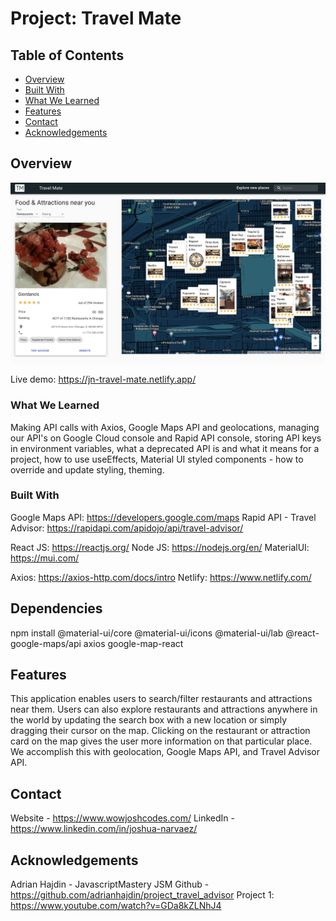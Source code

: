 # Project: Travel Mate

## Table of Contents

- [Overview](#overview)
- [Built With](#built-with)
- [What We Learned](#what-we-learned)
- [Features](#features)
- [Contact](#contact)
- [Acknowledgements](#acknowledgements)

## Overview
![Alt text](/src/assets/screenshot.png?raw=true "Travel Mate Screenshot")

 Live demo: https://jn-travel-mate.netlify.app/ 

 ### What We Learned
 Making API calls with Axios, Google Maps API and geolocations, managing our API's on Google Cloud console and Rapid API console, storing API keys in environment variables, what a deprecated API is and what it means for a project, how to use useEffects, Material UI styled components -  how to override and update styling, theming. 

### Built With
Google Maps API: https://developers.google.com/maps 
Rapid API - Travel Advisor: https://rapidapi.com/apidojo/api/travel-advisor/

React JS: https://reactjs.org/
Node JS: https://nodejs.org/en/ 
MaterialUI: https://mui.com/ 

Axios: https://axios-http.com/docs/intro 
Netlify: https://www.netlify.com/

## Dependencies
npm install @material-ui/core @material-ui/icons @material-ui/lab @react-google-maps/api axios google-map-react

## Features
This application enables users to search/filter restaurants and attractions near them. Users can also explore restaurants and attractions anywhere in the world by updating the search box with a new location or simply dragging their cursor on the map. Clicking on the restaurant or attraction card on the map gives the user more information on that particular place. We accomplish this with geolocation, Google Maps API, and Travel Advisor API.

## Contact
Website - https://www.wowjoshcodes.com/
LinkedIn - https://www.linkedin.com/in/joshua-narvaez/ 

## Acknowledgements
Adrian Hajdin - JavascriptMastery JSM
Github - https://github.com/adrianhajdin/project_travel_advisor 
Project 1: https://www.youtube.com/watch?v=GDa8kZLNhJ4

